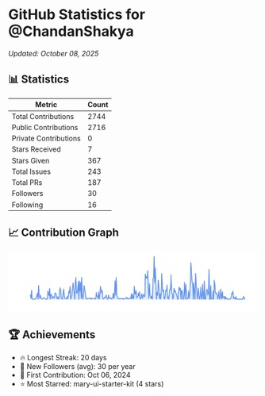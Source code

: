 # GitHub Statistics for @ChandanShakya
*Updated: October 08, 2025*

## 📊 Statistics
| Metric | Count |
|--------|--------|
| Total Contributions | 2744 |
| Public Contributions | 2716 |
| Private Contributions | 0 |
| Stars Received | 7 |
| Stars Given | 367 |
| Total Issues | 243 |
| Total PRs | 187 |
| Followers | 30 |
| Following | 16 |

## 📈 Contribution Graph

![Contribution Graph](./contribution_graph.png)

## 🏆 Achievements

- 🔥 Longest Streak: 20 days
- 👥 New Followers (avg): 30 per year
- 📅 First Contribution: Oct 06, 2024
- ⭐ Most Starred: mary-ui-starter-kit (4 stars)
